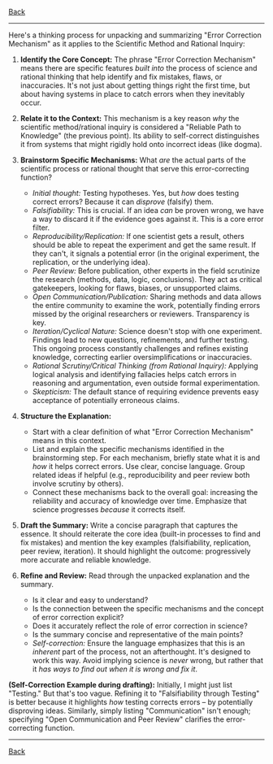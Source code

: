 [Back](README.md)

---

Here's a thinking process for unpacking and summarizing "Error Correction Mechanism" as it applies to the Scientific Method and Rational Inquiry:

1.  **Identify the Core Concept:** The phrase "Error Correction Mechanism" means there are specific features *built into* the process of science and rational thinking that help identify and fix mistakes, flaws, or inaccuracies. It's not just about getting things right the first time, but about having systems in place to catch errors when they inevitably occur.

2.  **Relate it to the Context:** This mechanism is a key reason *why* the scientific method/rational inquiry is considered a "Reliable Path to Knowledge" (the previous point). Its ability to self-correct distinguishes it from systems that might rigidly hold onto incorrect ideas (like dogma).

3.  **Brainstorm Specific Mechanisms:** What *are* the actual parts of the scientific process or rational thought that serve this error-correcting function?
    *   *Initial thought:* Testing hypotheses. Yes, but *how* does testing correct errors? Because it can *disprove* (falsify) them.
    *   *Falsifiability:* This is crucial. If an idea *can* be proven wrong, we have a way to discard it if the evidence goes against it. This is a core error filter.
    *   *Reproducibility/Replication:* If one scientist gets a result, others should be able to repeat the experiment and get the same result. If they can't, it signals a potential error (in the original experiment, the replication, or the underlying idea).
    *   *Peer Review:* Before publication, other experts in the field scrutinize the research (methods, data, logic, conclusions). They act as critical gatekeepers, looking for flaws, biases, or unsupported claims.
    *   *Open Communication/Publication:* Sharing methods and data allows the entire community to examine the work, potentially finding errors missed by the original researchers or reviewers. Transparency is key.
    *   *Iteration/Cyclical Nature:* Science doesn't stop with one experiment. Findings lead to new questions, refinements, and further testing. This ongoing process constantly challenges and refines existing knowledge, correcting earlier oversimplifications or inaccuracies.
    *   *Rational Scrutiny/Critical Thinking (from Rational Inquiry):* Applying logical analysis and identifying fallacies helps catch errors in reasoning and argumentation, even outside formal experimentation.
    *   *Skepticism:* The default stance of requiring evidence prevents easy acceptance of potentially erroneous claims.

4.  **Structure the Explanation:**
    *   Start with a clear definition of what "Error Correction Mechanism" means in this context.
    *   List and explain the specific mechanisms identified in the brainstorming step. For each mechanism, briefly state what it is and *how* it helps correct errors. Use clear, concise language. Group related ideas if helpful (e.g., reproducibility and peer review both involve scrutiny by others).
    *   Connect these mechanisms back to the overall goal: increasing the reliability and accuracy of knowledge over time. Emphasize that science progresses *because* it corrects itself.

5.  **Draft the Summary:** Write a concise paragraph that captures the essence. It should reiterate the core idea (built-in processes to find and fix mistakes) and mention the key examples (falsifiability, replication, peer review, iteration). It should highlight the outcome: progressively more accurate and reliable knowledge.

6.  **Refine and Review:** Read through the unpacked explanation and the summary.
    *   Is it clear and easy to understand?
    *   Is the connection between the specific mechanisms and the concept of error correction explicit?
    *   Does it accurately reflect the role of error correction in science?
    *   Is the summary concise and representative of the main points?
    *   *Self-correction:* Ensure the language emphasizes that this is an *inherent* part of the process, not an afterthought. It's designed to work this way. Avoid implying science is *never* wrong, but rather that it *has ways to find out when it is wrong and fix it*.

**(Self-Correction Example during drafting):** Initially, I might just list "Testing." But that's too vague. Refining it to "Falsifiability through Testing" is better because it highlights *how* testing corrects errors – by potentially disproving ideas. Similarly, simply listing "Communication" isn't enough; specifying "Open Communication and Peer Review" clarifies the error-correcting function.

---

[Back](README.md)
